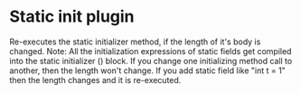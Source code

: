 Static init plugin
=============
 Re-executes the static initializer method, if the length of it's body is changed. Note: All the initialization
 expressions of static fields get compiled into the static initializer (<clinit>) block. If you change one
 initializing method call to another, then the length won't change. If you add static field like "int t = 1" then the
 length changes and it is re-executed.
